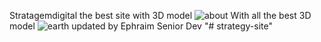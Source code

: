 Stratagemdigital the best site with 3D model
![about](https://github.com/user-attachments/assets/1cf84e0f-51a7-42ce-b522-54199a64e290)
With all the best 3D model
![earth](https://github.com/user-attachments/assets/22b5052d-0765-4fd0-b477-755615210df2)
updated by Ephraim Senior Dev
"# strategy-site" 
